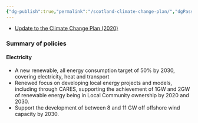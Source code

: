```yaml
---
{"dg-publish":true,"permalink":"/scotland-climate-change-plan/","dgPassFrontmatter":true}
---
```



- [Update to the Climate Change Plan (2020)](https://www.gov.scot/publications/securing-green-recovery-path-net-zero-update-climate-change-plan-20182032/documents/)

### Summary of policies
#### Electricity
- A new renewable, all energy consumption target of 50% by 2030, covering electricity, heat and transport
- Renewed focus on developing local energy projects and models, including through CARES, supporting the achievement of 1GW and 2GW of renewable energy being in Local Community ownership by 2020 and 2030.
- Support the development of between 8 and 11 GW off offshore wind capacity by 2030.